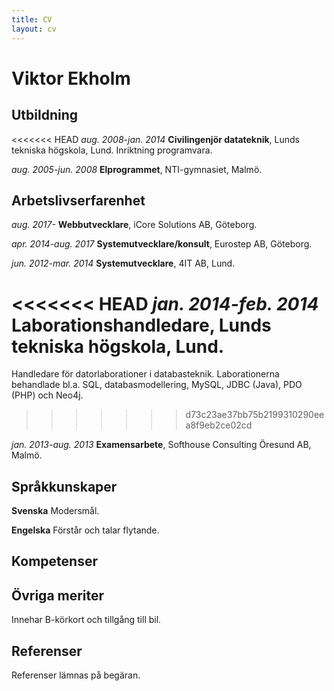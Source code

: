```yaml
---
title: CV
layout: cv
---
```


# Viktor Ekholm

## Utbildning

<<<<<<< HEAD
*aug. 2008-jan. 2014* **Civilingenjör datateknik**, Lunds tekniska högskola, Lund. Inriktning programvara.

*aug. 2005-jun. 2008* **Elprogrammet**, NTI-gymnasiet, Malmö.

## Arbetslivserfarenhet

*aug. 2017-* **Webbutvecklare**, iCore Solutions AB, Göteborg.

*apr. 2014-aug. 2017* **Systemutvecklare/konsult**, Eurostep AB, Göteborg.

*jun. 2012-mar. 2014* **Systemutvecklare**, 4IT AB, Lund.

<<<<<<< HEAD
*jan. 2014-feb. 2014* **Laborationshandledare**, Lunds tekniska högskola, Lund.
=======
Handledare för datorlaborationer i databasteknik.
Laborationerna behandlade bl.a. SQL, databasmodellering, MySQL, JDBC (Java), PDO (PHP) och Neo4j.
>>>>>>> d73c23ae37bb75b2199310290eea8f9eb2ce02cd

*jan. 2013-aug. 2013* **Examensarbete**, Softhouse Consulting Öresund AB, Malmö.

## Språkkunskaper

**Svenska** Modersmål.

**Engelska** Förstår och talar flytande.

## Kompetenser

## Övriga meriter

Innehar B-körkort och tillgång till bil.

## Referenser

Referenser lämnas på begäran.